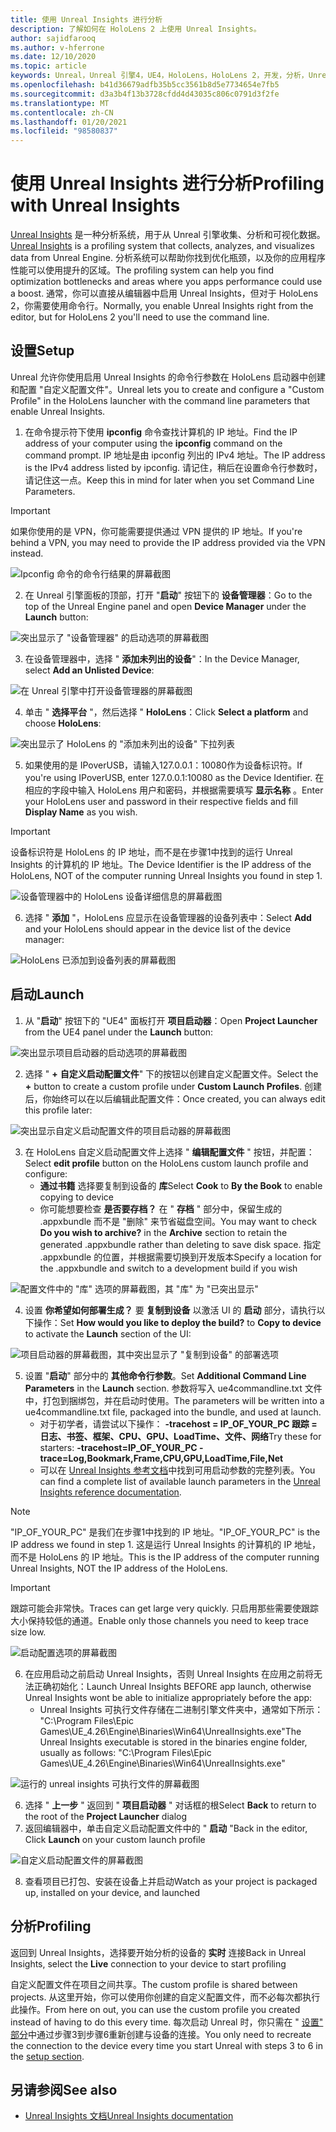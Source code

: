 ```yaml
---
title: 使用 Unreal Insights 进行分析
description: 了解如何在 HoloLens 2 上使用 Unreal Insights。
author: sajidfarooq
ms.author: v-hferrone
ms.date: 12/10/2020
ms.topic: article
keywords: Unreal，Unreal 引擎4，UE4，HoloLens，HoloLens 2，开发，分析，Unreal insights，文档，指南，功能，全息影像，游戏开发，混合现实耳机，windows mixed reality 耳机，虚拟现实耳机
ms.openlocfilehash: b41d36679adfb35b5cc3561b8d5e7734654e7fb5
ms.sourcegitcommit: d3a3b4f13b3728cfdd4d43035c806c0791d3f2fe
ms.translationtype: MT
ms.contentlocale: zh-CN
ms.lasthandoff: 01/20/2021
ms.locfileid: "98580837"
---
```

# <a name="profiling-with-unreal-insights"></a><span data-ttu-id="6055f-104">使用 Unreal Insights 进行分析</span><span class="sxs-lookup"><span data-stu-id="6055f-104">Profiling with Unreal Insights</span></span> 

<span data-ttu-id="6055f-105">[Unreal Insights](https://docs.unrealengine.com/TestingAndOptimization/PerformanceAndProfiling/UnrealInsights/Overview/index.html) 是一种分析系统，用于从 Unreal 引擎收集、分析和可视化数据。</span><span class="sxs-lookup"><span data-stu-id="6055f-105">[Unreal Insights](https://docs.unrealengine.com/TestingAndOptimization/PerformanceAndProfiling/UnrealInsights/Overview/index.html) is a profiling system that collects, analyzes, and visualizes data from Unreal Engine.</span></span> <span data-ttu-id="6055f-106">分析系统可以帮助你找到优化瓶颈，以及你的应用程序性能可以使用提升的区域。</span><span class="sxs-lookup"><span data-stu-id="6055f-106">The profiling system can help you find optimization bottlenecks and areas where you apps performance could use a boost.</span></span> <span data-ttu-id="6055f-107">通常，你可以直接从编辑器中启用 Unreal Insights，但对于 HoloLens 2，你需要使用命令行。</span><span class="sxs-lookup"><span data-stu-id="6055f-107">Normally, you enable Unreal Insights right from the editor, but for HoloLens 2 you'll need to use the command line.</span></span>  

## <a name="setup"></a><span data-ttu-id="6055f-108">设置</span><span class="sxs-lookup"><span data-stu-id="6055f-108">Setup</span></span>

<span data-ttu-id="6055f-109">Unreal 允许你使用启用 Unreal Insights 的命令行参数在 HoloLens 启动器中创建和配置 "自定义配置文件"。</span><span class="sxs-lookup"><span data-stu-id="6055f-109">Unreal lets you to create and configure a "Custom Profile" in the HoloLens launcher with the command line parameters that enable Unreal Insights.</span></span>

1.  <span data-ttu-id="6055f-110">在命令提示符下使用 **ipconfig** 命令查找计算机的 IP 地址。</span><span class="sxs-lookup"><span data-stu-id="6055f-110">Find the IP address of your computer using the **ipconfig** command on the command prompt.</span></span> <span data-ttu-id="6055f-111">IP 地址是由 ipconfig 列出的 IPv4 地址。</span><span class="sxs-lookup"><span data-stu-id="6055f-111">The IP address is the IPv4 address listed by ipconfig.</span></span> <span data-ttu-id="6055f-112">请记住，稍后在设置命令行参数时，请记住这一点。</span><span class="sxs-lookup"><span data-stu-id="6055f-112">Keep this in mind for later when you set Command Line Parameters.</span></span>

> [!IMPORTANT]
> <span data-ttu-id="6055f-113">如果你使用的是 VPN，你可能需要提供通过 VPN 提供的 IP 地址。</span><span class="sxs-lookup"><span data-stu-id="6055f-113">If you're behind a VPN, you may need to provide the IP address provided via the VPN instead.</span></span>

![Ipconfig 命令的命令行结果的屏幕截图](images/unreal-insights-img-01.png)

2.  <span data-ttu-id="6055f-115">在 Unreal 引擎面板的顶部，打开 "**启动**" 按钮下的 **设备管理器**：</span><span class="sxs-lookup"><span data-stu-id="6055f-115">Go to the top of the Unreal Engine panel and open **Device Manager** under the **Launch** button:</span></span>

![突出显示了 "设备管理器" 的启动选项的屏幕截图](images/unreal-insights-img-02.png)

3.  <span data-ttu-id="6055f-117">在设备管理器中，选择 " **添加未列出的设备**"：</span><span class="sxs-lookup"><span data-stu-id="6055f-117">In the Device Manager, select **Add an Unlisted Device**:</span></span>

![在 Unreal 引擎中打开设备管理器的屏幕截图](images/unreal-insights-img-03.png)

4. <span data-ttu-id="6055f-119">单击 " **选择平台** "，然后选择 " **HoloLens**：</span><span class="sxs-lookup"><span data-stu-id="6055f-119">Click **Select a platform** and choose **HoloLens**:</span></span>

![突出显示了 HoloLens 的 "添加未列出的设备" 下拉列表](images/unreal-insights-img-04.png)

5.  <span data-ttu-id="6055f-121">如果使用的是 IPoverUSB，请输入127.0.0.1：10080作为设备标识符。</span><span class="sxs-lookup"><span data-stu-id="6055f-121">If you're using IPoverUSB, enter 127.0.0.1:10080 as the Device Identifier.</span></span> <span data-ttu-id="6055f-122">在相应的字段中输入 HoloLens 用户和密码，并根据需要填写 **显示名称** 。</span><span class="sxs-lookup"><span data-stu-id="6055f-122">Enter your HoloLens user and password in their respective fields and fill **Display Name** as you wish.</span></span>

> [!IMPORTANT]
> <span data-ttu-id="6055f-123">设备标识符是 HoloLens 的 IP 地址，而不是在步骤1中找到的运行 Unreal Insights 的计算机的 IP 地址。</span><span class="sxs-lookup"><span data-stu-id="6055f-123">The Device Identifier is the IP address of the HoloLens, NOT of the computer running Unreal Insights you found in step 1.</span></span>

![设备管理器中的 HoloLens 设备详细信息的屏幕截图](images/unreal-insights-img-05.png)

6.  <span data-ttu-id="6055f-125">选择 " **添加** "，HoloLens 应显示在设备管理器的设备列表中：</span><span class="sxs-lookup"><span data-stu-id="6055f-125">Select **Add** and your HoloLens should appear in the device list of the device manager:</span></span>

![HoloLens 已添加到设备列表的屏幕截图](images/unreal-insights-img-06.png)

## <a name="launch"></a><span data-ttu-id="6055f-127">启动</span><span class="sxs-lookup"><span data-stu-id="6055f-127">Launch</span></span>

1. <span data-ttu-id="6055f-128">从 "**启动**" 按钮下的 "UE4" 面板打开 **项目启动器**：</span><span class="sxs-lookup"><span data-stu-id="6055f-128">Open **Project Launcher** from the UE4 panel under the **Launch** button:</span></span>

![突出显示项目启动器的启动选项的屏幕截图](images/unreal-insights-img-07.png)

2. <span data-ttu-id="6055f-130">选择 " **+** **自定义启动配置文件**" 下的按钮以创建自定义配置文件。</span><span class="sxs-lookup"><span data-stu-id="6055f-130">Select the **+** button to create a custom profile under **Custom Launch Profiles**.</span></span> <span data-ttu-id="6055f-131">创建后，你始终可以在以后编辑此配置文件：</span><span class="sxs-lookup"><span data-stu-id="6055f-131">Once created, you can always edit this profile later:</span></span>

![突出显示自定义启动配置文件的项目启动器的屏幕截图](images/unreal-insights-img-08.png)

3. <span data-ttu-id="6055f-133">在 HoloLens 自定义启动配置文件上选择 " **编辑配置文件** " 按钮，并配置：</span><span class="sxs-lookup"><span data-stu-id="6055f-133">Select **edit profile** button on the HoloLens custom launch profile and configure:</span></span>
    * <span data-ttu-id="6055f-134">**通过书籍** 选择要复制到设备的 **库**</span><span class="sxs-lookup"><span data-stu-id="6055f-134">Select **Cook** to **By the Book** to enable copying to device</span></span>
    * <span data-ttu-id="6055f-135">你可能想要检查 **是否要存档？** 在 " **存档** " 部分中，保留生成的 .appxbundle 而不是 "删除" 来节省磁盘空间。</span><span class="sxs-lookup"><span data-stu-id="6055f-135">You may want to check **Do you wish to archive?** in the **Archive** section to retain the generated .appxbundle rather than deleting to save disk space.</span></span> <span data-ttu-id="6055f-136">指定 .appxbundle 的位置，并根据需要切换到开发版本</span><span class="sxs-lookup"><span data-stu-id="6055f-136">Specify a location for the .appxbundle and switch to a development build if you wish</span></span>

![配置文件中的 "库" 选项的屏幕截图，其 "库" 为 "已突出显示"](images/unreal-insights-img-09.png)

4. <span data-ttu-id="6055f-138">设置 **你希望如何部署生成？** 要 **复制到设备** 以激活 UI 的 **启动** 部分，请执行以下操作：</span><span class="sxs-lookup"><span data-stu-id="6055f-138">Set **How would you like to deploy the build?** to **Copy to device** to activate the **Launch** section of the UI:</span></span>

![项目启动器的屏幕截图，其中突出显示了 "复制到设备" 的部署选项](images/unreal-insights-img-10.png)

5. <span data-ttu-id="6055f-140">设置 "**启动**" 部分中的 **其他命令行参数**。</span><span class="sxs-lookup"><span data-stu-id="6055f-140">Set **Additional Command Line Parameters** in the **Launch** section.</span></span> <span data-ttu-id="6055f-141">参数将写入 ue4commandline.txt 文件中，打包到捆绑包，并在启动时使用。</span><span class="sxs-lookup"><span data-stu-id="6055f-141">The parameters will be written into a ue4commandline.txt file, packaged into the bundle, and used at launch.</span></span> 
    <!-- TODO: Need more detail on what this parameter does and where to find others. -->
    * <span data-ttu-id="6055f-142">对于初学者，请尝试以下操作： **-tracehost = IP_OF_YOUR_PC 跟踪 = 日志、书签、框架、CPU、GPU、LoadTime、文件、网络**</span><span class="sxs-lookup"><span data-stu-id="6055f-142">Try these for starters: **-tracehost=IP_OF_YOUR_PC -trace=Log,Bookmark,Frame,CPU,GPU,LoadTime,File,Net**</span></span>
    * <span data-ttu-id="6055f-143">可以在 [Unreal Insights 参考文档](https://docs.unrealengine.com/TestingAndOptimization/PerformanceAndProfiling/UnrealInsights/Reference/index.html)中找到可用启动参数的完整列表。</span><span class="sxs-lookup"><span data-stu-id="6055f-143">You can find a complete list of available launch parameters in the [Unreal Insights reference documentation](https://docs.unrealengine.com/TestingAndOptimization/PerformanceAndProfiling/UnrealInsights/Reference/index.html).</span></span>

> [!NOTE]
> <span data-ttu-id="6055f-144">"IP_OF_YOUR_PC" 是我们在步骤1中找到的 IP 地址。</span><span class="sxs-lookup"><span data-stu-id="6055f-144">"IP_OF_YOUR_PC" is the IP address we found in step 1.</span></span> <span data-ttu-id="6055f-145">这是运行 Unreal Insights 的计算机的 IP 地址，而不是 HoloLens 的 IP 地址。</span><span class="sxs-lookup"><span data-stu-id="6055f-145">This is the IP address of the computer running Unreal Insights, NOT the IP address of the HoloLens.</span></span>

> [!IMPORTANT]
> <span data-ttu-id="6055f-146">跟踪可能会非常快。</span><span class="sxs-lookup"><span data-stu-id="6055f-146">Traces can get large very quickly.</span></span> <span data-ttu-id="6055f-147">只启用那些需要使跟踪大小保持较低的通道。</span><span class="sxs-lookup"><span data-stu-id="6055f-147">Enable only those channels you need to keep trace size low.</span></span>

![启动配置选项的屏幕截图](images/unreal-insights-img-11.png)

6. <span data-ttu-id="6055f-149">在应用启动之前启动 Unreal Insights，否则 Unreal Insights 在应用之前将无法正确初始化：</span><span class="sxs-lookup"><span data-stu-id="6055f-149">Launch Unreal Insights BEFORE app launch, otherwise Unreal Insights wont be able to initialize appropriately before the app:</span></span>
    * <span data-ttu-id="6055f-150">Unreal Insights 可执行文件存储在二进制引擎文件夹中，通常如下所示： "C:\Program Files\Epic Games\UE_4.26\Engine\Binaries\Win64\UnrealInsights.exe"</span><span class="sxs-lookup"><span data-stu-id="6055f-150">The Unreal Insights executable is stored in the binaries engine folder, usually as follows: "C:\Program Files\Epic Games\UE_4.26\Engine\Binaries\Win64\UnrealInsights.exe"</span></span>

![运行的 unreal insights 可执行文件的屏幕截图](images/unreal-insights-img-12.png)

6.  <span data-ttu-id="6055f-152">选择 " **上一步** " 返回到 " **项目启动器** " 对话框的根</span><span class="sxs-lookup"><span data-stu-id="6055f-152">Select **Back** to return to the root of the **Project Launcher** dialog</span></span>
7.  <span data-ttu-id="6055f-153">返回编辑器中，单击自定义启动配置文件中的 " **启动** "</span><span class="sxs-lookup"><span data-stu-id="6055f-153">Back in the editor, Click **Launch** on your custom launch profile</span></span>

![自定义启动配置文件的屏幕截图](images/unreal-insights-img-13.png)

8.  <span data-ttu-id="6055f-155">查看项目已打包、安装在设备上并启动</span><span class="sxs-lookup"><span data-stu-id="6055f-155">Watch as your project is packaged up, installed on your device, and launched</span></span>

## <a name="profiling"></a><span data-ttu-id="6055f-156">分析</span><span class="sxs-lookup"><span data-stu-id="6055f-156">Profiling</span></span>

<span data-ttu-id="6055f-157">返回到 Unreal Insights，选择要开始分析的设备的 **实时** 连接</span><span class="sxs-lookup"><span data-stu-id="6055f-157">Back in Unreal Insights, select the **Live** connection to your device to start profiling</span></span>

<span data-ttu-id="6055f-158">自定义配置文件在项目之间共享。</span><span class="sxs-lookup"><span data-stu-id="6055f-158">The custom profile is shared between projects.</span></span> <span data-ttu-id="6055f-159">从这里开始，你可以使用你创建的自定义配置文件，而不必每次都执行此操作。</span><span class="sxs-lookup"><span data-stu-id="6055f-159">From here on out, you can use the custom profile you created instead of having to do this every time.</span></span> <span data-ttu-id="6055f-160">每次启动 Unreal 时，你只需在 " [设置" 部分](#setup)中通过步骤3到步骤6重新创建与设备的连接。</span><span class="sxs-lookup"><span data-stu-id="6055f-160">You only need to recreate the connection to the device every time you start Unreal with steps 3 to 6 in the [setup section](#setup).</span></span>

## <a name="see-also"></a><span data-ttu-id="6055f-161">另请参阅</span><span class="sxs-lookup"><span data-stu-id="6055f-161">See also</span></span>
* [<span data-ttu-id="6055f-162">Unreal Insights 文档</span><span class="sxs-lookup"><span data-stu-id="6055f-162">Unreal Insights documentation</span></span>](https://docs.unrealengine.com/TestingAndOptimization/PerformanceAndProfiling/UnrealInsights/index.html)

